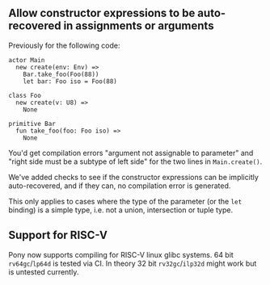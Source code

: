 ## Allow constructor expressions to be auto-recovered in assignments or arguments

Previously for the following code:

```pony
actor Main
  new create(env: Env) =>
    Bar.take_foo(Foo(88))
    let bar: Foo iso = Foo(88)

class Foo
  new create(v: U8) =>
    None

primitive Bar
  fun take_foo(foo: Foo iso) =>
    None
```

You'd get compilation errors "argument not assignable to parameter" and "right side must be a subtype of left side" for the two lines in `Main.create()`.

We've added checks to see if the constructor expressions can be implicitly auto-recovered, and if they can, no compilation error is generated.

This only applies to cases where the type of the parameter (or the `let` binding) is a simple type, i.e. not a union, intersection or tuple type.

## Support for RISC-V

Pony now supports compiling for RISC-V linux glibc systems. 64 bit `rv64gc`/`lp64d` is tested via CI. In theory 32 bit `rv32gc`/`ilp32d` might work but is untested currently.

